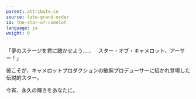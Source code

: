 ```yaml
---
parent: attribute.ce
source: fate-grand-order
id: the-star-of-camelot
language: ja
weight: 0
---
```


「夢のステージを君に聴かせよう……
　スター・オブ・キャメロット、アーサー！」

彼こそが、キャメロットプロダクションの敏腕プロデューサーに招かれ登場した伝説的スター。

今宵、永久の輝きをあなたに。
